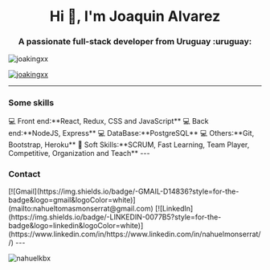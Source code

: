 <h1 align="center">Hi 👋, I'm Joaquin Alvarez</h1>
<h3 align="center">A passionate full-stack developer from Uruguay 	:uruguay:</h3>

<p align="left"> <img src="https://komarev.com/ghpvc/?username=joakingxx&label=Profile%20views&color=0e75b6&style=flat" alt="joakingxx" /> </p>

<p align="left"> <a href="https://github.com/ryo-ma/github-profile-trophy"><img src="https://github-profile-trophy.vercel.app/?username=joakingxx" alt="joakingxx" /></a> </p>



---
<h3 align="left">Some skills</h3>
💻 Front end:**React, Redux, CSS and JavaScript** 
💻 Back end:**NodeJS, Express** 
💻 DataBase:**PostgreSQL**
💻 Others:**Git, Bootstrap, Heroku**
🤝 Soft Skills:**SCRUM, Fast Learning, Team Player, Competitive, Organization and Teach**
---
<h3 align="left">Contact</h3>
[![Gmail](https://img.shields.io/badge/-GMAIL-D14836?style=for-the-badge&logo=gmail&logoColor=white)](mailto:nahueltomasmonserrat@gmail.com)
[![LinkedIn](https://img.shields.io/badge/-LINKEDIN-0077B5?style=for-the-badge&logo=linkedin&logoColor=white)](https://www.linkedin.com/in/https://www.linkedin.com/in/nahuelmonserrat//)
---
<p><img align="center" src="https://github-readme-streak-stats.herokuapp.com/?user=nahuelkbx&" alt="nahuelkbx" /></p>
